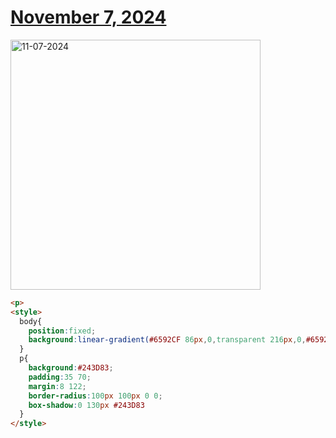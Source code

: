 # [November 7, 2024](https://cssbattle.dev/play/mhhEJfJJMqghCk3GXvR2)

<img src="https://firebasestorage.googleapis.com/v0/b/cssbattleapp.appspot.com/o/user%2Fe6YbeBahWNPT7VpE2rE2p85byxa2%2Ftargets%2Ftarget_QqfaJRQ@2x.png?alt=media" width="400" alt="11-07-2024" />

```html
<p>
<style>
  body{
    position:fixed;
    background:linear-gradient(#6592CF 86px,0,transparent 216px,0,#6592CF),linear-gradient(to left,#243D83 130px,0,#6592CF 270px,0,#243D83)
  }
  p{
    background:#243D83;
    padding:35 70;
    margin:8 122;
    border-radius:100px 100px 0 0;
    box-shadow:0 130px #243D83
  }
</style>
```
